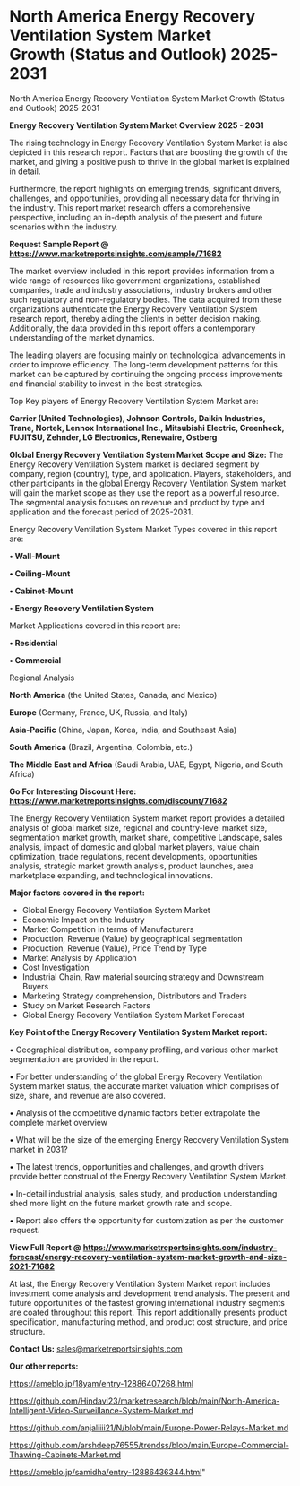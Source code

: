 # North America Energy Recovery Ventilation System Market Growth (Status and Outlook) 2025-2031
North America Energy Recovery Ventilation System Market Growth (Status and Outlook) 2025-2031

<Strong> Energy Recovery Ventilation System Market Overview 2025 - 2031</strong>

The rising technology in Energy Recovery Ventilation System Market is also depicted in this research report. Factors that are boosting the growth of the market, and giving a positive push to thrive in the global market is explained in detail.

Furthermore, the report highlights on emerging trends, significant drivers, challenges, and opportunities, providing all necessary data for thriving in the industry. This report market research offers a comprehensive perspective, including an in-depth analysis of the present and future scenarios within the industry.

<strong>Request Sample Report @ <a href=https://www.marketreportsinsights.com/sample/71682>https://www.marketreportsinsights.com/sample/71682</a></strong>

The market overview included in this report provides information from a wide range of resources like government organizations, established companies, trade and industry associations, industry brokers and other such regulatory and non-regulatory bodies. The data acquired from these organizations authenticate the Energy Recovery Ventilation System research report, thereby aiding the clients in better decision making. Additionally, the data provided in this report offers a contemporary understanding of the market dynamics.

The leading players are focusing mainly on technological advancements in order to improve efficiency. The long-term development patterns for this market can be captured by continuing the ongoing process improvements and financial stability to invest in the best strategies.

Top Key players of Energy Recovery Ventilation System Market are:

<strong>Carrier (United Technologies), Johnson Controls, Daikin Industries, Trane, Nortek, Lennox International Inc., Mitsubishi Electric, Greenheck, FUJITSU, Zehnder, LG Electronics, Renewaire, Ostberg</strong>

<strong><b>Global Energy Recovery Ventilation System Market Scope and Size:</b></strong>
The Energy Recovery Ventilation System market is declared segment by company, region (country), type, and application. Players, stakeholders, and other participants in the global Energy Recovery Ventilation System market will gain the market scope as they use the report as a powerful resource. The segmental analysis focuses on revenue and product by type and application and the forecast period of 2025-2031.

Energy Recovery Ventilation System Market Types covered in this report are:

<strong>• Wall-Mount

• Ceiling-Mount

• Cabinet-Mount

• Energy Recovery Ventilation System</strong>

Market Applications covered in this report are:

<strong>• Residential

• Commercial</strong> 

Regional Analysis

<strong>North America</strong> (the United States, Canada, and Mexico)

<strong>Europe</strong> (Germany, France, UK, Russia, and Italy)

<strong>Asia-Pacific</strong> (China, Japan, Korea, India, and Southeast Asia)

<strong>South America</strong> (Brazil, Argentina, Colombia, etc.)

<strong>The Middle East and Africa</strong> (Saudi Arabia, UAE, Egypt, Nigeria, and South Africa)

<strong>Go For Interesting Discount Here: <a href=https://www.marketreportsinsights.com/discount/71682>https://www.marketreportsinsights.com/discount/71682</a></strong>

The Energy Recovery Ventilation System market report provides a detailed analysis of global market size, regional and country-level market size, segmentation market growth, market share, competitive Landscape, sales analysis, impact of domestic and global market players, value chain optimization, trade regulations, recent developments, opportunities analysis, strategic market growth analysis, product launches, area marketplace expanding, and technological innovations.

<strong><b>Major factors covered in the report:</b></strong>
<ul>
  <li>Global Energy Recovery Ventilation System Market </li>
  <li>Economic Impact on the Industry</li>
  <li>Market Competition in terms of Manufacturers</li>
  <li>Production, Revenue (Value) by geographical segmentation</li>
  <li>Production, Revenue (Value), Price Trend by Type</li>
  <li>Market Analysis by Application</li>
  <li>Cost Investigation</li>
  <li>Industrial Chain, Raw material sourcing strategy and Downstream Buyers</li>
  <li>Marketing Strategy comprehension, Distributors and Traders</li>
  <li>Study on Market Research Factors</li>
  <li>Global Energy Recovery Ventilation System Market Forecast</li>
</ul>

<strong><b>Key Point of the Energy Recovery Ventilation System Market report:</b></strong>

• Geographical distribution, company profiling, and various other market segmentation are provided in the report.

• For better understanding of the global Energy Recovery Ventilation System market status, the accurate market valuation which comprises of size, share, and revenue are also covered.

• Analysis of the competitive dynamic factors better extrapolate the complete market overview

• What will be the size of the emerging Energy Recovery Ventilation System market in 2031?

• The latest trends, opportunities and challenges, and growth drivers provide better construal of the Energy Recovery Ventilation System Market.

• In-detail industrial analysis, sales study, and production understanding shed more light on the future market growth rate and scope.

• Report also offers the opportunity for customization as per the customer request.

<strong><b>View Full Report @ <a href=https://www.marketreportsinsights.com/industry-forecast/energy-recovery-ventilation-system-market-growth-and-size-2021-71682>https://www.marketreportsinsights.com/industry-forecast/energy-recovery-ventilation-system-market-growth-and-size-2021-71682</a></b></strong>


At last, the Energy Recovery Ventilation System Market report includes investment come analysis and development trend analysis. The present and future opportunities of the fastest growing international industry segments are coated throughout this report. This report additionally presents product specification, manufacturing method, and product cost structure, and price structure.

<strong>Contact Us:</strong>
sales@marketreportsinsights.com

<strong>Our other reports:</strong>

<a href=https://ameblo.jp/18yam/entry-12886407268.html>https://ameblo.jp/18yam/entry-12886407268.html</a>

<a href=https://github.com/Hindavi23/marketresearch/blob/main/North-America-Intelligent-Video-Surveillance-System-Market.md>https://github.com/Hindavi23/marketresearch/blob/main/North-America-Intelligent-Video-Surveillance-System-Market.md</a>

<a href=https://github.com/anjaliiii21/N/blob/main/Europe-Power-Relays-Market.md>https://github.com/anjaliiii21/N/blob/main/Europe-Power-Relays-Market.md</a>

<a href=https://github.com/arshdeep76555/trendss/blob/main/Europe-Commercial-Thawing-Cabinets-Market.md>https://github.com/arshdeep76555/trendss/blob/main/Europe-Commercial-Thawing-Cabinets-Market.md</a>

<a href=https://ameblo.jp/samidha/entry-12886436344.html>https://ameblo.jp/samidha/entry-12886436344.html</a>"

